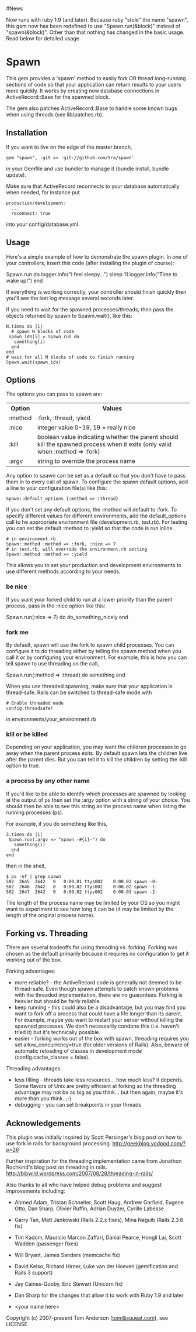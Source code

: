 #News

Now runs with ruby 1.9 (and later).  Because ruby "stole" the name "spawn", this gem
now has been redefined to use "Spawn.run(&block)" instead of "spawn(&block)".  Other
than that nothing has changed in the basic usage.  Read below for detailed usage.

# Spawn

This gem provides a 'spawn' method to easily fork OR thread long-running sections of
code so that your application can return results to your users more quickly.
It works by creating new database connections in ActiveRecord::Base for the
spawned block.

The gem also patches ActiveRecord::Base to handle some known bugs when using
threads (see lib/patches.rb).

## Installation

If you want to live on the edge of the master branch,

    gem "spawn", :git => 'git://github.com/tra/spawn'

in your Gemfile and use bundler to manage it (bundle install, bundle update).

Make sure that ActiveRecord reconnects to your database automatically when needed,
for instance put

    production/development:
      ...
      reconnect: true

into your config/database.yml.

## Usage

Here's a simple example of how to demonstrate the spawn plugin.
In one of your controllers, insert this code (after installing the plugin of course):

   Spawn.run do
      logger.info("I feel sleepy...")
       sleep 11
       logger.info("Time to wake up!")
     end

If everything is working correctly, your controller should finish quickly then you'll see
the last log message several seconds later.

If you need to wait for the spawned processes/threads, then pass the objects returned by
spawn to Spawn.wait(), like this:

    N.times do |i|
      # spawn N blocks of code
     spawn_ids[i] = Spawn.run do
       something(i)
      end
    end
    # wait for all N blocks of code to finish running
    Spawn.wait(spawn_ids)

## Options

The options you can pass to spawn are:

<table>
  <tr><th>Option</th><th>Values</th></tr>
  <tr><td>:method</td><td>:fork, :thread, :yield</td></tr>
  <tr><td>:nice</td><td>integer value 0-19, 19 = really nice</td></tr>
  <tr><td>:kill</td><td>boolean value indicating whether the parent should kill the spawned process
   when it exits (only valid when :method => :fork)</td></tr>
  <tr><td>:argv</td><td>string to override the process name</td></tr>
</table>

Any option to spawn can be set as a default so that you don't have to pass them in
to every call of spawn.   To configure the spawn default options, add a line to
your configuration file(s) like this:

    Spawn::default_options {:method => :thread}

If you don't set any default options, the :method will default to :fork.  To
specify different values for different environments, add the default_options call to
he appropriate environment file (development.rb, test.rb).   For testing you can set
the default :method to :yield so that the code is run inline.

    # in environment.rb
    Spawn::method :method => :fork, :nice => 7
    # in test.rb, will override the environment.rb setting
    Spawn::method :method => :yield

This allows you to set your production and development environments to use different
methods according to your needs.

### be nice

If you want your forked child to run at a lower priority than the parent process, pass in
the :nice option like this:

   Spawn.run(:nice => 7) do
     do_something_nicely
    end

### fork me

By default, spawn will use the fork to spawn child processes.  You can configure it to
do threading either by telling the spawn method when you call it or by configuring your
environment.
For example, this is how you can tell spawn to use threading on the call,

   Spawn.run(:method => :thread) do
     something
    end

When you use threaded spawning, make sure that your application is thread-safe. Rails
can be switched to thread-safe mode with

    # Enable threaded mode
    config.threadsafe!

in environments/your_environment.rb

### kill or be killed

Depending on your application, you may want the children processes to go away when
the parent  process exits.   By default spawn lets the children live after the
parent dies.   But you can tell it to kill the children by setting the :kill option
to true.

### a process by any other name

If you'd like to be able to identify which processes are spawned by looking at the
output of ps then set the :argv option with a string of your choice.
You should then be able to see this string as the process name when
listing the running processes (ps).

For example, if you do something like this,

    3.times do |i|
     Spawn.run(:argv => "spawn -#{i}-") do
       something(i)
      end
    end

then in the shell,

    $ ps -ef | grep spawn
    502  2645  2642   0   0:00.01 ttys002    0:00.02 spawn -0-
    502  2646  2642   0   0:00.02 ttys002    0:00.02 spawn -1-
    502  2647  2642   0   0:00.02 ttys002    0:00.03 spawn -2-

The length of the process name may be limited by your OS so you might want to experiment
to see how long it can be (it may be limited by the length of the original process name).

## Forking vs. Threading

There are several tradeoffs for using threading vs. forking.   Forking was chosen as the
default primarily because it requires no configuration to get it working out of the box.

Forking advantages:

- more reliable? - the ActiveRecord code is generally not deemed to be thread-safe.
  Even though spawn attempts to patch known problems with the threaded implementation,
  there are no guarantees.  Forking is heavier but should be fairly reliable.
- keep running - this could also be a disadvantage, but you may find you want to fork
  off a process that could have a life longer than its parent.  For example, maybe you
  want to restart your server without killing the spawned processes.
  We don't necessarily condone this (i.e. haven't tried it) but it's technically possible.
- easier - forking works out of the box with spawn, threading requires you set
  allow_concurrency=true (for older versions of Rails).
  Also, beware of automatic reloading of classes in development
  mode (config.cache_classes = false).

Threading advantages:
- less filling - threads take less resources... how much less?  it depends.   Some
  flavors of Unix are pretty efficient at forking so the threading advantage may not
  be as big as you think... but then again, maybe it's more than you think.  ;-)
- debugging - you can set breakpoints in your threads

## Acknowledgements

This plugin was initially inspired by Scott Persinger's blog post on how to use fork
in rails for background processing.
    http://geekblog.vodpod.com/?p=26

Further inspiration for the threading implementation came from Jonathon Rochkind's
blog post on threading in rails.
    http://bibwild.wordpress.com/2007/08/28/threading-in-rails/

Also thanks to all who have helped debug problems and suggest improvements
including:

-  Ahmed Adam, Tristan Schneiter, Scott Haug, Andrew Garfield, Eugene Otto, Dan Sharp,
  Olivier Ruffin, Adrian Duyzer, Cyrille Labesse

-  Garry Tan, Matt Jankowski (Rails 2.2.x fixes), Mina Naguib (Rails 2.3.6 fix)

-  Tim Kadom, Mauricio Marcon Zaffari, Danial Pearce, Hongli Lai, Scott Wadden
  (passenger fixes)

- Will Bryant, James Sanders (memcache fix)

- David Kelso, Richard Hirner, Luke van der Hoeven (gemification and Rails 3 support)

- Jay Caines-Gooby, Eric Stewart (Unicorn fix)

- Dan Sharp for the changes that allow it to work with Ruby 1.9 and later

-  &lt;your name here&gt;

Copyright (c) 2007-present Tom Anderson (tom@squeat.com), see LICENSE
